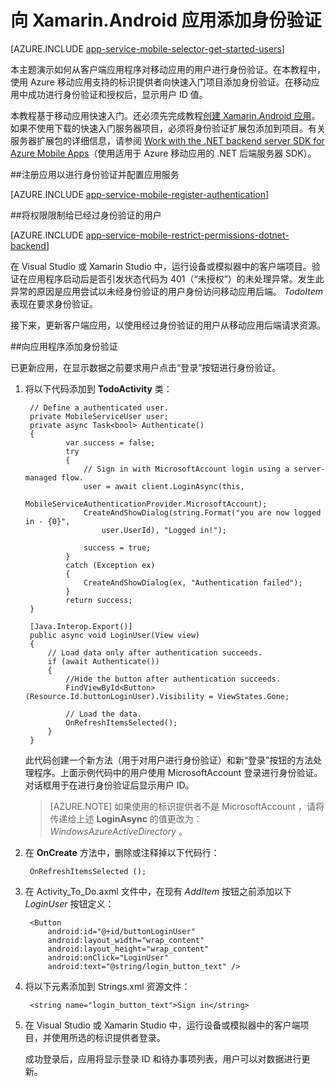 <properties
	pageTitle="Xamarin Android 中的移动应用身份验证入门"
	description="了解如何使用移动应用通过各种标识提供者（包括 AAD 和 Microsoft）对 Xamarin Android 应用的用户进行身份验证。"
	services="app-service\mobile"
	documentationCenter="xamarin"
	authors="adrianhall"
	manager="dwrede"
	editor=""/>

<tags
	ms.service="app-service-mobile"
	ms.workload="mobile"
	ms.tgt_pltfrm="mobile-xamarin-android"
	ms.devlang="dotnet"
	ms.topic="article"
	ms.date="10/01/2016"
	wacn.date="11/21/2016"
	ms.author="adrianha"/>

# 向 Xamarin.Android 应用添加身份验证

[AZURE.INCLUDE [app-service-mobile-selector-get-started-users](../../includes/app-service-mobile-selector-get-started-users.md)]

本主题演示如何从客户端应用程序对移动应用的用户进行身份验证。在本教程中，使用 Azure 移动应用支持的标识提供者向快速入门项目添加身份验证。在移动应用中成功进行身份验证和授权后，显示用户 ID 值。

本教程基于移动应用快速入门。还必须先完成教程[创建 Xamarin.Android 应用]。如果不使用下载的快速入门服务器项目，必须将身份验证扩展包添加到项目。有关服务器扩展包的详细信息，请参阅 [Work with the .NET backend server SDK for Azure Mobile Apps](/documentation/articles/app-service-mobile-dotnet-backend-how-to-use-server-sdk/)（使用适用于 Azure 移动应用的 .NET 后端服务器 SDK）。

##<a name="register"></a>注册应用以进行身份验证并配置应用服务

[AZURE.INCLUDE [app-service-mobile-register-authentication](../../includes/app-service-mobile-register-authentication.md)]

##<a name="permissions"></a>将权限限制给已经过身份验证的用户

[AZURE.INCLUDE [app-service-mobile-restrict-permissions-dotnet-backend](../../includes/app-service-mobile-restrict-permissions-dotnet-backend.md)]

在 Visual Studio 或 Xamarin Studio 中，运行设备或模拟器中的客户端项目。验证在应用程序启动后是否引发状态代码为 401（“未授权”）的未处理异常。发生此异常的原因是应用尝试以未经身份验证的用户身份访问移动应用后端。 *TodoItem* 表现在要求身份验证。

接下来，更新客户端应用，以使用经过身份验证的用户从移动应用后端请求资源。

##<a name="add-authentication"></a>向应用程序添加身份验证

已更新应用，在显示数据之前要求用户点击“登录”按钮进行身份验证。

1. 将以下代码添加到 **TodoActivity** 类：

	    // Define a authenticated user.
	    private MobileServiceUser user;
	    private async Task<bool> Authenticate()
	    {
	            var success = false;
	            try
	            {
	                // Sign in with MicrosoftAccount login using a server-managed flow.
	                user = await client.LoginAsync(this,
	                    MobileServiceAuthenticationProvider.MicrosoftAccount);
	                CreateAndShowDialog(string.Format("you are now logged in - {0}",
	                    user.UserId), "Logged in!");

	                success = true;
	            }
	            catch (Exception ex)
	            {
	                CreateAndShowDialog(ex, "Authentication failed");
	            }
	            return success;
	    }

        [Java.Interop.Export()]
        public async void LoginUser(View view)
        {
            // Load data only after authentication succeeds.
            if (await Authenticate())
            {
                //Hide the button after authentication succeeds.
                FindViewById<Button>(Resource.Id.buttonLoginUser).Visibility = ViewStates.Gone;

                // Load the data.
                OnRefreshItemsSelected();
            }
        }

    此代码创建一个新方法（用于对用户进行身份验证）和新“登录”按钮的方法处理程序。上面示例代码中的用户使用 MicrosoftAccount 登录进行身份验证。对话框用于在进行身份验证后显示用户 ID。

    > [AZURE.NOTE] 如果使用的标识提供者不是 MicrosoftAccount ，请将传递给上述 **LoginAsync** 的值更改为：  _WindowsAzureActiveDirectory_ 。

3. 在 **OnCreate** 方法中，删除或注释掉以下代码行：

		OnRefreshItemsSelected ();

4. 在 Activity\_To\_Do.axml 文件中，在现有 *AddItem* 按钮之前添加以下 *LoginUser* 按钮定义：

      	<Button
            android:id="@+id/buttonLoginUser"
            android:layout_width="wrap_content"
            android:layout_height="wrap_content"
            android:onClick="LoginUser"
            android:text="@string/login_button_text" />

5. 将以下元素添加到 Strings.xml 资源文件：

		<string name="login_button_text">Sign in</string>

6. 在 Visual Studio 或 Xamarin Studio 中，运行设备或模拟器中的客户端项目，并使用所选的标识提供者登录。

   	成功登录后，应用将显示登录 ID 和待办事项列表，用户可以对数据进行更新。


<!-- URLs. -->
[创建 Xamarin.Android 应用]: /documentation/articles/app-service-mobile-xamarin-android-get-started/

<!---HONumber=Mooncake_0919_2016-->